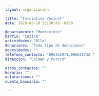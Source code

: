 ```yaml
---
layout: organizacion

title: "Iniciativa Vecinal"
date: 2020-08-10 23:30:45 -0300

departamento: "Montevideo"
barrio: "Lezica"
actividades: "Olla"
donaciones: "Todo tipo de donaciones"
necesidades: ""
telefono_contacto: "096262971,096021742 "
direccion: "Colman y Pororó"

otros_contactos: ""
horario: ""
aclaraciones: ""
cuenta_bancaria: ""

---
```


